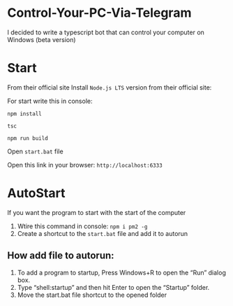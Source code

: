 # Control-Your-PC-Via-Telegram
I decided to write a typescript bot that can control your computer on Windows (beta version)

# Start

From their official site Install `Node.js LTS` version from their official site:

For start write this in console:

`npm install`

`tsc`

`npm run build`

Open `start.bat` file

Open this link in your browser: `http://localhost:6333`

# AutoStart
If you want the program to start with the start of the computer

1. Wtire this command in console: `npm i pm2 -g`
2. Create a shortcut to the `start.bat` file and add it to autorun

## How add file to autorun: 
1. To add a program to startup, Press Windows+R to open the “Run” dialog box.
2. Type “shell:startup” and then hit Enter to open the “Startup” folder.
3. Move the start.bat file shortcut to the opened folder
